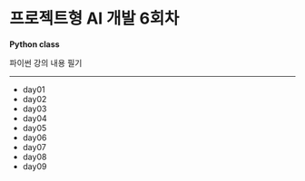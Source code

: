 # 프로젝트형 AI 개발 6회차

**Python class**

파이썬 강의 내용 필기

---
+ day01
+ day02
+ day03
+ day04
+ day05
+ day06
+ day07
+ day08
+ day09
